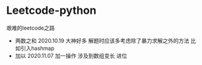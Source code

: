 # Leetcode-python
艰难的leetcode之路
- 两数之和  2020.10.19  大神好多 解题时应该多考虑除了暴力求解之外的方法 比如引入hashmap
- 加以      2020.11.07  加一操作 涉及到数组变长 进位 
